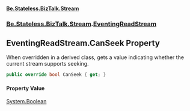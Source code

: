 #### [Be.Stateless.BizTalk.Stream](README.md 'README')
### [Be.Stateless.BizTalk.Stream](Be.Stateless.BizTalk.Stream.md 'Be.Stateless.BizTalk.Stream').[EventingReadStream](EventingReadStream.md 'Be.Stateless.BizTalk.Stream.EventingReadStream')

## EventingReadStream.CanSeek Property

When overridden in a derived class, gets a value indicating whether the current stream supports seeking.

```csharp
public override bool CanSeek { get; }
```

#### Property Value
[System.Boolean](https://docs.microsoft.com/en-us/dotnet/api/System.Boolean 'System.Boolean')